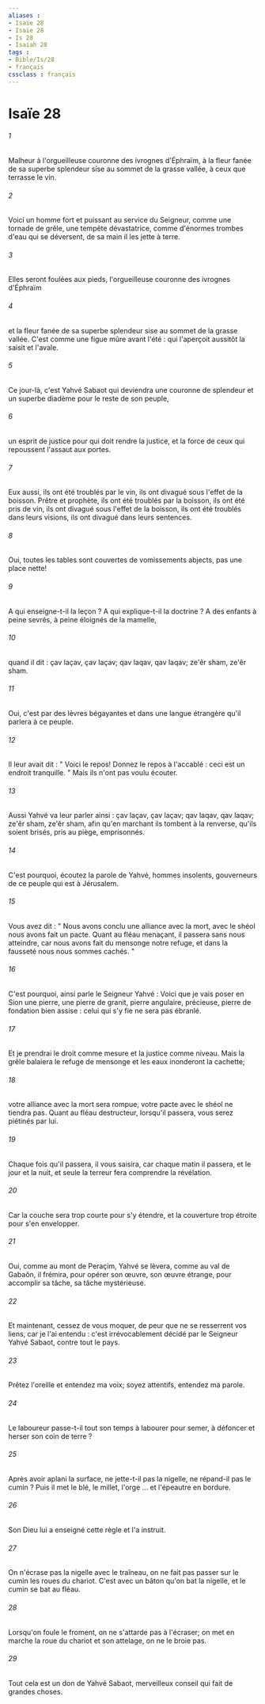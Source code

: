 ```yaml
---
aliases : 
- Isaïe 28
- Isaïe 28
- Is 28
- Isaiah 28
tags : 
- Bible/Is/28
- français
cssclass : français
---
```


# Isaïe 28

###### 1
Malheur à l'orgueilleuse couronne des ivrognes d'Éphraïm, à la fleur fanée de sa superbe splendeur sise au sommet de la grasse vallée, à ceux que terrasse le vin. 
###### 2
Voici un homme fort et puissant au service du Seigneur, comme une tornade de grêle, une tempête dévastatrice, comme d'énormes trombes d'eau qui se déversent, de sa main il les jette à terre. 
###### 3
Elles seront foulées aux pieds, l'orgueilleuse couronne des ivrognes d'Éphraïm 
###### 4
et la fleur fanée de sa superbe splendeur sise au sommet de la grasse vallée. C'est comme une figue mûre avant l'été : qui l'aperçoit aussitôt la saisit et l'avale. 
###### 5
Ce jour-là, c'est Yahvé Sabaot qui deviendra une couronne de splendeur et un superbe diadème pour le reste de son peuple, 
###### 6
un esprit de justice pour qui doit rendre la justice, et la force de ceux qui repoussent l'assaut aux portes. 
###### 7
Eux aussi, ils ont été troublés par le vin, ils ont divagué sous l'effet de la boisson. Prêtre et prophète, ils ont été troublés par la boisson, ils ont été pris de vin, ils ont divagué sous l'effet de la boisson, ils ont été troublés dans leurs visions, ils ont divagué dans leurs sentences. 
###### 8
Oui, toutes les tables sont couvertes de vomissements abjects, pas une place nette! 
###### 9
A qui enseigne-t-il la leçon ? A qui explique-t-il la doctrine ? A des enfants à peine sevrés, à peine éloignés de la mamelle, 
###### 10
quand il dit : çav laçav, çav laçav; qav laqav, qav laqav; ze'êr sham, ze'êr sham. 
###### 11
Oui, c'est par des lèvres bégayantes et dans une langue étrangère qu'il parlera à ce peuple. 
###### 12
Il leur avait dit : " Voici le repos! Donnez le repos à l'accablé : ceci est un endroit tranquille. " Mais ils n'ont pas voulu écouter. 
###### 13
Aussi Yahvé va leur parler ainsi : çav laçav, çav laçav; qav laqav, qav laqav; ze'êr sham, ze'êr sham, afin qu'en marchant ils tombent à la renverse, qu'ils soient brisés, pris au piège, emprisonnés. 
###### 14
C'est pourquoi, écoutez la parole de Yahvé, hommes insolents, gouverneurs de ce peuple qui est à Jérusalem. 
###### 15
Vous avez dit : " Nous avons conclu une alliance avec la mort, avec le shéol nous avons fait un pacte. Quant au fléau menaçant, il passera sans nous atteindre, car nous avons fait du mensonge notre refuge, et dans la fausseté nous nous sommes cachés. " 
###### 16
C'est pourquoi, ainsi parle le Seigneur Yahvé : Voici que je vais poser en Sion une pierre, une pierre de granit, pierre angulaire, précieuse, pierre de fondation bien assise : celui qui s'y fie ne sera pas ébranlé. 
###### 17
Et je prendrai le droit comme mesure et la justice comme niveau. Mais la grêle balaiera le refuge de mensonge et les eaux inonderont la cachette; 
###### 18
votre alliance avec la mort sera rompue, votre pacte avec le shéol ne tiendra pas. Quant au fléau destructeur, lorsqu'il passera, vous serez piétinés par lui. 
###### 19
Chaque fois qu'il passera, il vous saisira, car chaque matin il passera, et le jour et la nuit, et seule la terreur fera comprendre la révélation. 
###### 20
Car la couche sera trop courte pour s'y étendre, et la couverture trop étroite pour s'en envelopper. 
###### 21
Oui, comme au mont de Peraçim, Yahvé se lèvera, comme au val de Gabaôn, il frémira, pour opérer son œuvre, son œuvre étrange, pour accomplir sa tâche, sa tâche mystérieuse. 
###### 22
Et maintenant, cessez de vous moquer, de peur que ne se resserrent vos liens, car je l'ai entendu : c'est irrévocablement décidé par le Seigneur Yahvé Sabaot, contre tout le pays. 
###### 23
Prêtez l'oreille et entendez ma voix; soyez attentifs, entendez ma parole. 
###### 24
Le laboureur passe-t-il tout son temps à labourer pour semer, à défoncer et herser son coin de terre ? 
###### 25
Après avoir aplani la surface, ne jette-t-il pas la nigelle, ne répand-il pas le cumin ? Puis il met le blé, le millet, l'orge ... et l'épeautre en bordure. 
###### 26
Son Dieu lui a enseigné cette règle et l'a instruit. 
###### 27
On n'écrase pas la nigelle avec le traîneau, on ne fait pas passer sur le cumin les roues du chariot. C'est avec un bâton qu'on bat la nigelle, et le cumin se bat au fléau. 
###### 28
Lorsqu'on foule le froment, on ne s'attarde pas à l'écraser; on met en marche la roue du chariot et son attelage, on ne le broie pas. 
###### 29
Tout cela est un don de Yahvé Sabaot, merveilleux conseil qui fait de grandes choses. 
